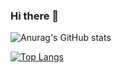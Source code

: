 ### Hi there 👋

![Anurag's GitHub stats](https://github-readme-stats.vercel.app/api?username=FabPei&count_private=true)

[![Top Langs](https://github-readme-stats.vercel.app/api/top-langs/?username=FabPei&layout=compact&include_all_commits=true&hide=ShaderLab,Mathematica,HLSL)](https://github.com/anuraghazra/github-readme-stats)


<!--
**FabPei/FabPei** is a ✨ _special_ ✨ repository because its `README.md` (this file) appears on your GitHub profile.

Here are some ideas to get you started:

- 🔭 I’m currently working on ...
- 🌱 I’m currently learning ...
- 👯 I’m looking to collaborate on ...
- 🤔 I’m looking for help with ...
- 💬 Ask me about ...
- 📫 How to reach me: ...
- 😄 Pronouns: ...
- ⚡ Fun fact: ...
-->
